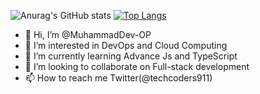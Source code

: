 ![Anurag's GitHub stats](https://github-readme-stats.vercel.app/api?username=MuhammadDev-OP&show_icons=true&theme=tokyonight)
 [![Top Langs](https://github-readme-stats-git-masterrstaa-rickstaa.vercel.app/api/top-langs/?username=MuhammadDev-OP&theme=tokyonight&card_width=100)](https://github.com/MuhammadDev-OP/github-readme-stats)
- 👋 Hi, I’m @MuhammadDev-OP
- 👀 I’m interested in DevOps and Cloud Computing
- 🌱 I’m currently learning Advance Js and TypeScript
- 💞️ I’m looking to collaborate on Full-stack development
- 📫 How to reach me Twitter(@techcoders911)
